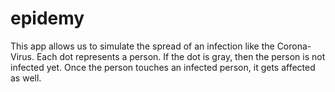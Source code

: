 # epidemy

This app allows us to simulate the spread of an infection like the
Corona-Virus. Each dot represents a person. If the dot is gray, then the
person is not infected yet. Once the person touches an infected person, it
gets affected as well.
